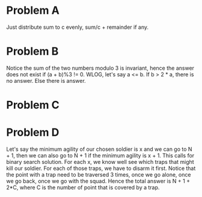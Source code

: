 # Problem A
Just distribute sum to c evenly, sum/c + remainder if any.

# Problem B
Notice the sum of the two numbers modulo 3 is invariant, hence the answer does not exist if (a + b)%3 != 0. WLOG, let's say a <= b. If b > 2 * a, there is no answer. Else there is answer.

# Problem C

# Problem D
Let's say the minimum agility of our chosen soldier is x and we can go to N + 1, then we can also go to N + 1 if the minimum agility is x + 1. This calls for binary search solution. For each x, we know well see which traps that might kill our soldier. For each of those traps, we have to disarm it first. Notice that the point with a trap need to be traversed 3 times, once we go alone, once we go back, once we go with the squad. Hence the total answer is N + 1 + 2*C, where C is the number of point that is covered by a trap.

